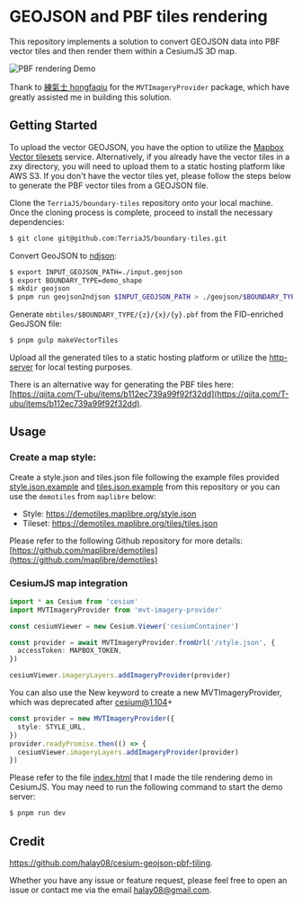 # GEOJSON and PBF tiles rendering

This repository implements a solution to convert GEOJSON data into PBF vector tiles and then render them within a CesiumJS 3D map.

![PBF rendering Demo](./pdf-rendering-demo.png)

Thank to [練氣士 hongfaqiu](https://github.com/hongfaqiu) for the `MVTImageryProvider` package, which have greatly assisted me in building this solution.

## Getting Started

To upload the vector GEOJSON, you have the option to utilize the [Mapbox Vector tilesets](https://docs.mapbox.com/help/glossary/tileset/#vector-tilesets) service. Alternatively, if you already have the vector tiles in a zxy directory, you will need to upload them to a static hosting platform like AWS S3. If you don't have the vector tiles yet, please follow the steps below to generate the PBF vector tiles from a GEOJSON file.

Clone the `TerriaJS/boundary-tiles` repository onto your local machine. Once the cloning process is complete, proceed to install the necessary dependencies:

```bash
$ git clone git@github.com:TerriaJS/boundary-tiles.git
```

Convert GeoJSON to [ndjson](https://github.com/ndjson/ndjson-spec):

```bash
$ export INPUT_GEOJSON_PATH=./input.geojson
$ export BOUNDARY_TYPE=demo_shape
$ mkdir geojson
$ pnpm run geojson2ndjson $INPUT_GEOJSON_PATH > ./geojson/$BOUNDARY_TYPE.nd.json
```

Generate `mbtiles/$BOUNDARY_TYPE/{z}/{x}/{y}.pbf` from the FID-enriched GeoJSON file:

```bash
$ pnpm gulp makeVectorTiles
```

Upload all the generated tiles to a static hosting platform or utilize the [http-server](https://www.npmjs.com/package/http-server) for local testing purposes.

There is an alternative way for generating the PBF tiles here: [https://qiita.com/T-ubu/items/b112ec739a99f92f32dd](https://qiita.com/T-ubu/items/b112ec739a99f92f32dd).

## Usage

### Create a map style:

Create a style.json and tiles.json file following the example files provided [style.json.example](./style.json.example) and [tiles.json.example](./tiles.json.example) from this repository or you can use the `demotiles` from `maplibre` below:

- Style: https://demotiles.maplibre.org/style.json
- Tileset: https://demotiles.maplibre.org/tiles/tiles.json

Please refer to the following Github repository for more details: [https://github.com/maplibre/demotiles](https://github.com/maplibre/demotiles)

### CesiumJS map integration

```ts
import * as Cesium from 'cesium'
import MVTImageryProvider from 'mvt-imagery-provider'

const cesiumViewer = new Cesium.Viewer('cesiumContainer')

const provider = await MVTImageryProvider.fromUrl('/style.json', {
  accessToken: MAPBOX_TOKEN,
})

cesiumViewer.imageryLayers.addImageryProvider(provider)
```

You can also use the New keyword to create a new MVTImageryProvider, which was deprecated after cesium@1.104+

```ts
const provider = new MVTImageryProvider({
  style: STYLE_URL,
})
provider.readyPromise.then(() => {
  cesiumViewer.imageryLayers.addImageryProvider(provider)
})
```

Please refer to the file [index.html](./index.html) that I made the tile rendering demo in CesiumJS. You may need to run the following command to start the demo server:

```bash
$ pnpm run dev
```

## Credit

https://github.com/halay08/cesium-geojson-pbf-tiling.

Whether you have any issue or feature request, please feel free to open an issue or contact me via the email [halay08@gmail.com](mailto:halay08@gmail.com).

